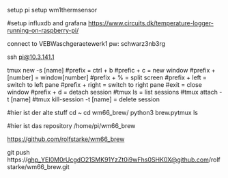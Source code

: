 
setup pi
setup wm1thermsensor

#setup influxdb and grafana
https://www.circuits.dk/temperature-logger-running-on-raspberry-pi/

connect to VEBWaschgeraetewerk1
pw: schwarz3nb3rg


ssh pi@10.3.141.1

tmux new -s [name]
#prefix = ctrl + b
#prefic + c = new window
#prefix + [number] = window[number]
#prefix + % = split screen
#prefix + left = switch to left pane
#prefix + right = switch to right pane
#exit = close window
#prefix + d = detach session
#tmux ls = list sessions
#tmux attach -t [name]
#tmux kill-session -t [name] = delete session

#hier ist der alte stuff
cd ~
cd wm66_brew/
python3 brew.pytmux ls

#hier ist das repository
/home/pi/wm66_brew

https://github.com/rolfstarke/wm66_brew


git push https://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@github.com/rolfstarke/wm66_brew.git
